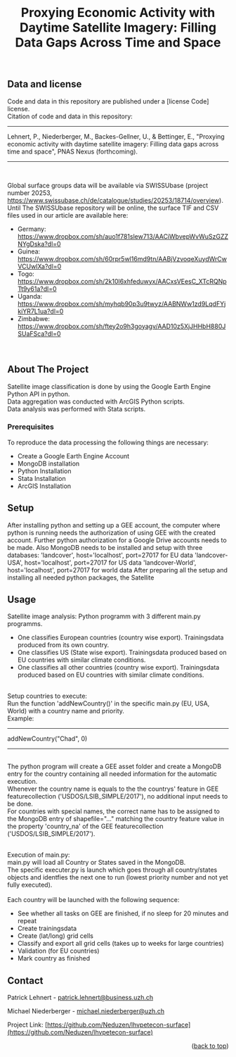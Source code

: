 <div id="top"></div>

<!-- PROJECT SHIELDS -->

<!-- PROJECT LOGO -->
<br />
<div align="center">
  <h1 align="center">Proxying Economic Activity with Daytime Satellite Imagery: Filling Data Gaps Across Time and Space</h1>
</div>
<br />

<!-- LICENSE -->
## Data and license

<div>
Code and data in this repository are published under a [license Code] license. </br>
Citation of code and data in this repository: 
</div>
<hr>
<div>
Lehnert, P., Niederberger, M., Backes-Gellner, U., & Bettinger, E., "Proxying economic activity with daytime satellite imagery: Filling data gaps across time and space", PNAS Nexus (forthcoming).</div>
<hr>
</br>

Global surface groups data will be available via SWISSUbase (project number 20253, https://www.swissubase.ch/de/catalogue/studies/20253/18714/overview).<br />
Until The SWISSUbase repository will be online, the surface TIF and CSV files used in our article are available here: </br>
- Germany: https://www.dropbox.com/sh/auo1f781slew713/AACiWbvepWvWuSzGZZNYgDska?dl=0 </br>
- Guinea: https://www.dropbox.com/sh/60rpr5wl16md9tn/AABjVzvoqeXuydWrCwVCUwIXa?dl=0  </br>
- Togo: https://www.dropbox.com/sh/2k10l6xhfeduwyx/AACxsVEesC_XTcRQNpTt9y61a?dl=0  </br>
- Uganda: https://www.dropbox.com/sh/myhqb90p3u9twyz/AABNWw1zd9LqdFYjkiYR7L1ua?dl=0  </br>
- Zimbabwe: https://www.dropbox.com/sh/ftey2o9h3goyagv/AAD10z5XjJHHbH880JSUaFSca?dl=0  </br>
</br>



<!-- ABOUT THE PROJECT -->
## About The Project

Satellite image classification is done by using the Google Earth Engine Python API in python.<br />
Data aggregation was conducted with ArcGIS Python scripts.<br />
Data analysis was performed with Stata scripts.<br />


<!-- GETTING STARTED -->
### Prerequisites
To reproduce the data processing the following things are necessary:
* Create a Google Earth Engine Account
* MongoDB installation
* Python Installation
* Stata Installation
* ArcGIS Installation


<!-- USAGE EXAMPLES -->
## Setup
After installing python and setting up a GEE account, the computer where python is running needs the authorization of using GEE with the created account.
Further python authorization for a Google Drive accounts needs to be made.
Also MongoDB needs to be installed and setup with three databases: 
      'landcover', host='localhost', port=27017 for EU data
      'landcover-USA', host='localhost', port=27017 for US data
      'landcover-World', host='localhost', port=27017 for world data
After preparing all the setup and installing all needed python packages, the Satellite 


<!-- USAGE -->
## Usage

Satellite image analysis: 
Python programm with 3 different main.py programms.
- One classifies European countries (country wise export). Trainingsdata produced from its own country.
- One classifies US (State wise export). Trainingsdata produced based on EU countries with similar climate conditions.
- One classifies all other countries (country wise export). Trainingsdata produced based on EU countries with similar climate conditions.
<br />
Setup countries to execute:<br />
Run the function 'addNewCountry()' in the specific main.py (EU, USA, World) with a country name and priority.<br />
Example:<br />
<hr>
    addNewCountry("Chad", 0)
<hr>
<br />
The python program will create a GEE asset folder and create a MongoDB entry for the country containing all needed information for the automatic execution.<br />
Whenever the country name is equals to the the countrys' feature in GEE featurecollection ('USDOS/LSIB_SIMPLE/2017'), no additional input needs to be done.<br />
For countries with special names, the correct name has to be assigned to the MongoDB entry of shapefile="..." matching the country feature value in the property 'country_na' of the GEE featurecollection ('USDOS/LSIB_SIMPLE/2017').<br /><br />

Execution of main.py:<br />
main.py will load all Country or States saved in the MongoDB.<br />
The specific executer.py is launch which goes through all country/states objects and identfies the next one to run (lowest priority number and not yet fully executed).<br /><br />
Each country will be launched with the following sequence:<br />
- See whether all tasks on GEE are finished, if no sleep for 20 minutes and repeat
- Create trainingsdata
- Create (lat/long) grid cells
- Classify and export all grid cells (takes up to weeks for large countries)
- Validation (for EU countries)
- Mark country as finished




<!-- CONTACT -->
## Contact

Patrick Lehnert - patrick.lehnert@business.uzh.ch

Michael Niederberger - michael.niederberger@uzh.ch

Project Link: [https://github.com/Neduzen/lhvpetecon-surface](https://github.com/Neduzen/lhvpetecon-surface)

<p align="right">(<a href="#top">back to top</a>)</p>


